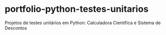 # portfolio-python-testes-unitarios
Projetos de testes unitários em Python: Calculadora Científica e Sistema de Descontos
